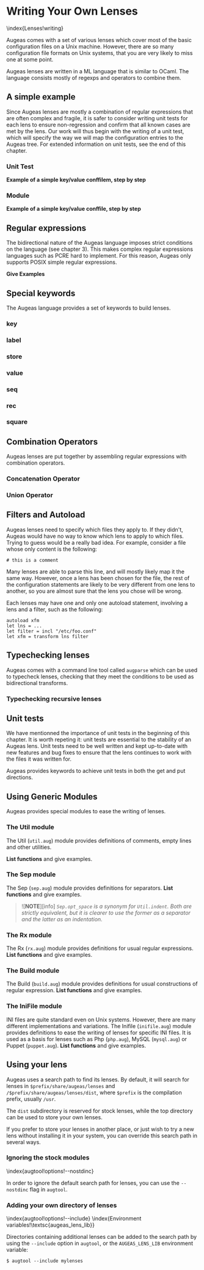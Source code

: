 # Writing Your Own Lenses 

\index{Lenses!writing}

Augeas comes with a set of various lenses which cover most of the basic configuration files on a Unix machine. However, there are so many configuration file formats on Unix systems, that you are very likely to miss one at some point.

Augeas lenses are written in a ML language that is similar to OCaml. The language consists mostly of regexps and operators to combine them.


## A simple example 

Since Augeas lenses are mostly a combination of regular expressions that are often complex and fragile, it is safer to consider writing unit tests for each lens to ensure non-regression and confirm that all known cases are met by the lens. Our work will thus begin with the writing of a unit test, which will specify the way we will map the configuration entries to the Augeas tree. For extended information on unit tests, see the end of this chapter.

### Unit Test 

__Example of a simple key/value conffilem, step by step__


### Module ### 


__Example of a simple key/value conffile, step by step__


## Regular expressions 

The bidirectional nature of the Augeas language imposes strict conditions on the language (see chapter 3). This makes complex regular expressions languages such as PCRE hard to implement. For this reason, Augeas only supports POSIX simple regular expressions.

__Give Examples__


## Special keywords 

The Augeas language provides a set of keywords to build lenses.


### key 


### label 


### store 


### value 


### seq 


### rec 


### square 



## Combination Operators 

Augeas lenses are put together by assembling regular expressions with combination operators.


### Concatenation Operator 


### Union Operator 


## Filters and Autoload 

Augeas lenses need to specify which files they apply to. If they didn't, Augeas would have no way to know which lens to apply to which files. Trying to guess would be a really bad idea. For example, consider a file whose only content is the following:

	# this is a comment

Many lenses are able to parse this line, and will mostly likely map it the same way. However, once a lens has been chosen for the file, the rest of the configuration statements are likely to be very different from one lens to another, so you are almost sure that the lens you chose will be wrong.

Each lenses may have one and only one autoload statement, involving a lens and a filter, such as the following:

	autoload xfm
	let lns = ...
	let filter = incl "/etc/foo.conf"
	let xfm = transform lns filter


## Typechecking lenses 


Augeas comes with a command line tool called `augparse` which can be used to typecheck lenses, checking that they meet the conditions to be used as bidirectional transforms.


### Typechecking recursive lenses 




## Unit tests 

We have mentionned the importance of unit tests in the beginning of this chapter. It is worth repeting it: unit tests are essential to the stability of an Augeas lens. Unit tests need to be well written and kept up-to-date with new features and bug fixes to ensure that the lens continues to work with the files it was written for.

Augeas provides keywords to achieve unit tests in both the get and put directions.


## Using Generic Modules 

Augeas provides special modules to ease the writing of lenses.


### The Util module 

The Util (`util.aug`) module provides definitions of comments, empty lines and other utilities.

__List functions__ and give examples.


### The Sep module 

The Sep (`sep.aug`) module provides definitions for separators.
__List functions__ and give examples.

> ![**NOTE**][info] *`Sep.opt_space` is a synonym for `Util.indent`. Both are strictly equivalent, but it is clearer to use the former as a separator and the latter as an indentation.*


### The Rx module 

The Rx (`rx.aug`) module provides definitions for usual regular expressions.
__List functions__ and give examples.


### The Build module 

The Build (`build.aug`) module provides definitions for usual constructions of regular expression.
__List functions__ and give examples.


### The IniFile module 

INI files are quite standard even on Unix systems. However, there are many different implementations and variations. The Inifile (`inifile.aug`) module provides definitions to ease the writing of lenses for specific INI files. It is used as a basis for lenses such as Php (`php.aug`), MySQL (`mysql.aug`) or Puppet (`puppet.aug`).
__List functions__ and give examples.



## Using your lens

Augeas uses a search path to find its lenses. By default, it will search for lenses in `$prefix/share/augeas/lenses` and `/$prefix/share/augeas/lenses/dist`, where `$prefix` is the compilation prefix, usually `/usr`.

The `dist` subdirectory is reserved for stock lenses, while the top directory can be used to store your own lenses.

If you prefer to store your lenses in another place, or just wish to try a new lens without installing it in your system, you can override this search path in several ways.

### Ignoring the stock modules

\index{augtool!options!--nostdinc}

In order to ignore the default search path for lenses, you can use the `--nostdinc` flag in `augtool`.


### Adding your own directory of lenses

\index{augtool!options!--include}
\index{Environment variables!\textsc{augeas\_lens\_lib}}

Directories containing additional lenses can be added to the search path by using the `--include` option in `augtool`, or the `AUGEAS_LENS_LIB` environment variable:

	$ augtool --include mylenses


